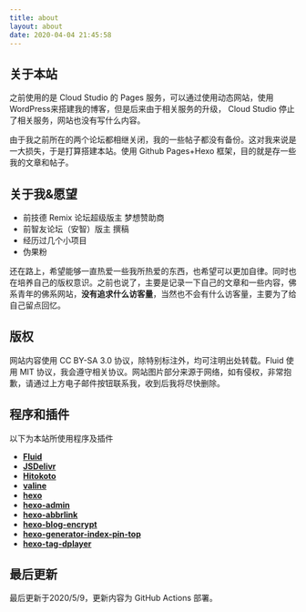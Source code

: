 ```yaml
---
title: about
layout: about
date: 2020-04-04 21:45:58
---
```

## 关于本站
之前使用的是 Cloud Studio 的 Pages 服务，可以通过使用动态网站，使用WordPress来搭建我的博客，但是后来由于相关服务的升级， Cloud Studio 停止了相关服务，网站也没有写什么内容。

由于我之前所在的两个论坛都相继关闭，我的一些帖子都没有备份。这对我来说是一大损失，于是打算搭建本站。使用 Github Pages+Hexo 框架，目的就是存一些我的文章和帖子。

## 关于我&愿望

* 前技德 Remix 论坛超级版主 梦想赞助商
* 前智友论坛（安智）版主 撰稿
* 经历过几个小项目
* 伪果粉

还在路上，希望能够一直热爱一些我所热爱的东西，也希望可以更加自律。同时也在培养自己的版权意识。之前也说了，主要是记录一下自己的文章和一些内容，佛系青年的佛系网站，**没有追求什么访客量**，当然也不会有什么访客量，主要为了给自己留点回忆。

## 版权
网站内容使用 CC BY-SA 3.0 协议，除特别标注外，均可注明出处转载。Fluid 使用 MIT 协议，我会遵守相关协议。网站图片部分来源于网络，如有侵权，非常抱歉，请通过上方电子邮件按钮联系我，收到后我将尽快删除。

## 程序和插件
以下为本站所使用程序及插件

*  **[Fluid](https://github.com/fluid-dev/hexo-theme-fluid)** 
*  **[JSDelivr](https://www.jsdelivr.com)** 
*  **[Hitokoto](https://hitokoto.cn/)** 
*  **[valine](https://valine.js.org/)** 
*  **[hexo](https://hexo.io/)** 
*  **[hexo-admin](https://github.com/jaredly/hexo-admin)** 
*  **[hexo-abbrlink](https://github.com/rozbo/hexo-abbrlink)**
*  **[hexo-blog-encrypt](https://github.com/MikeCoder/hexo-blog-encrypt)**
*  **[hexo-generator-index-pin-top](https://github.com/netcan/hexo-generator-index-pin-top)**
*  **[hexo-tag-dplayer](https://github.com/MoePlayer/hexo-tag-dplayer)**

## 最后更新
最后更新于2020/5/9，更新内容为 GitHub Actions 部署。